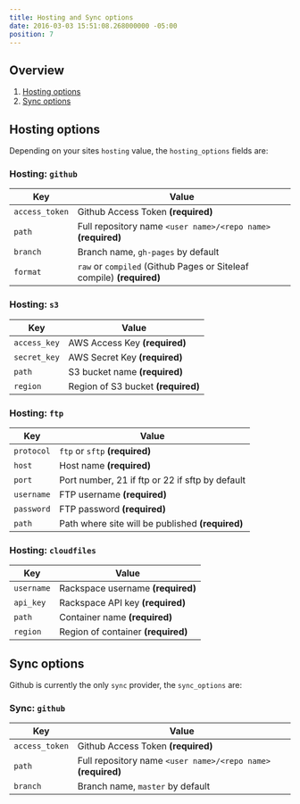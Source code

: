 ```yaml
---
title: Hosting and Sync options
date: 2016-03-03 15:51:08.268000000 -05:00
position: 7
---
```


## Overview

1. [Hosting options](#hosting-options)
1. [Sync options](#sync-options)

## Hosting options

Depending on your sites `hosting` value, the `hosting_options` fields are:

### Hosting: `github`

| Key | Value |
|------|------|
| `access_token` | Github Access Token **(required)** |
| `path` | Full repository name `<user name>/<repo name>` **(required)** |
| `branch` | Branch name, `gh-pages` by default |
| `format` | `raw` or `compiled` (Github Pages or Siteleaf compile) **(required)** |

### Hosting: `s3`

| Key | Value |
|------|------|
| `access_key` | AWS Access Key **(required)** |
| `secret_key` | AWS Secret Key **(required)** |
| `path` | S3 bucket name **(required)** |
| `region` | Region of S3 bucket **(required)** |

### Hosting: `ftp`

| Key | Value |
|------|------|
| `protocol` | `ftp` or `sftp` **(required)** |
| `host` | Host name **(required)** |
| `port` | Port number, 21 if ftp or 22 if sftp by default |
| `username` | FTP username **(required)** |
| `password` | FTP password **(required)** |
| `path` | Path where site will be published **(required)** |

### Hosting: `cloudfiles`

| Key | Value |
|------|------|
| `username` | Rackspace username **(required)** |
| `api_key` | Rackspace API key **(required)** |
| `path` | Container name **(required)** |
| `region` | Region of container **(required)** |


## Sync options

Github is currently the only `sync` provider, the `sync_options` are:

### Sync: `github`

| Key | Value |
|------|------|
| `access_token` | Github Access Token **(required)** |
| `path` | Full repository name `<user name>/<repo name>` **(required)** |
| `branch` | Branch name, `master` by default |


